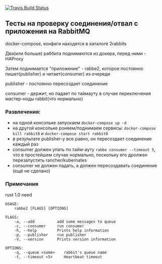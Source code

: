[![Travis Build Status][travis-badge]][travis-url]

[travis-badge]: https://travis-ci.org/arrrght/rabbe2.svg?branch=master
[travis-url]: https://travis-ci.org/arrrght/rabbe2

## Тесты на проверку соединения/отвал с приложения на RabbitMQ

docker-compose, конфиги находятся в каталоге 2rabbits

Два(или больше) раббита поднимаются из докера, перед ними - HAProxy

Затем поднимается "приложение" -  rabbe2, которое постоянно пишет(publisher) и читает(consumer) из очереди

publisher - постоянно пересоздает соединение

consumer - держит, но падает по таймауту в случае переключения мастер-ноды rabbit(что нормально)

### Развлечения:
 - на одной консольке запускаем ```docker-compose up -d```
 - на другой консольке роняем/поднимаем сервисы: ```docker-compose kill rabbit0``` и ```docker-compose start rabbit0```
 - в результате publisher-у все равно, он пересоздает соединение каждый раз
 - consumer должен упать по тайм-ауту ```rabbe consumer --timeout 5```, что в простейшем случае нормально, поскольку его дролжен перезапустить rancher/kubernates
 - consumer не должен падать, а должен пересоздавать соединение (ещё не сделано)

### Примечания
rust 1.0 need

```
USAGE:
    rabbe2 [FLAGS] [OPTIONS]

FLAGS:
    -a, --add          add some messages to queue
    -c, --consumer     run consumer
    -h, --help         Prints help information
    -p, --publisher    run publisher
    -V, --version      Prints version information

OPTIONS:
    -q, --queue <some>    rabbit's queue name
    -t, --timeout <5>     Heartbeat timeout
```
